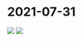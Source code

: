 # 2021-07-31

<image-container>
  <img preview="0" src="http://wangleant.com/turtle-images-thumbnail/IMG_20210731_081706.jpg"/>
</image-container>
<image-container>
  <img preview="0" src="http://wangleant.com/turtle-images-thumbnail/IMG_20210731_081717.jpg"/>
</image-container>